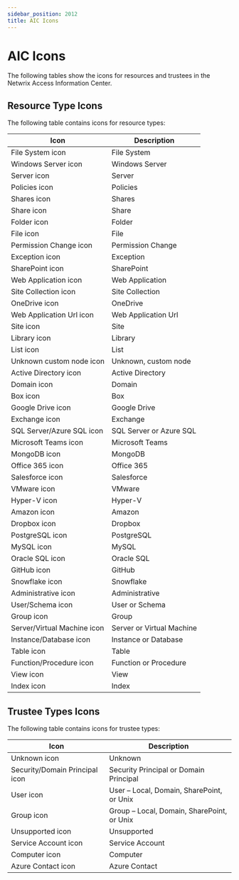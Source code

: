 ```yaml
---
sidebar_position: 2012
title: AIC Icons
---
```


# AIC Icons

The following tables show the icons for resources and trustees in the Netwrix Access Information Center.

## Resource Type Icons

The following table contains icons for resource types:

| Icon | Description |
| --- | --- |
| File System icon | File System |
| Windows Server icon | Windows Server |
| Server icon | Server |
| Policies icon | Policies |
| Shares icon | Shares |
| Share icon | Share |
| Folder icon | Folder |
| File icon | File |
| Permission Change icon | Permission Change |
| Exception icon | Exception |
| SharePoint icon | SharePoint |
| Web Application icon | Web Application |
| Site Collection icon | Site Collection |
| OneDrive icon | OneDrive |
| Web Application Url icon | Web Application Url |
| Site icon | Site |
| Library icon | Library |
| List icon | List |
| Unknown custom node icon | Unknown, custom node |
| Active Directory icon | Active Directory |
| Domain icon | Domain |
| Box icon | Box |
| Google Drive icon | Google Drive |
| Exchange icon | Exchange |
| SQL Server/Azure SQL icon | SQL Server or Azure SQL |
| Microsoft Teams icon | Microsoft Teams |
| MongoDB icon | MongoDB |
| Office 365 icon | Office 365 |
| Salesforce icon | Salesforce |
| VMware icon | VMware |
| Hyper-V icon | Hyper-V |
| Amazon icon | Amazon |
| Dropbox icon | Dropbox |
| PostgreSQL icon | PostgreSQL |
| MySQL icon | MySQL |
| Oracle SQL icon | Oracle SQL |
| GitHub icon | GitHub |
| Snowflake icon | Snowflake |
| Administrative icon | Administrative |
| User/Schema icon | User or Schema |
| Group icon | Group |
| Server/Virtual Machine icon | Server or Virtual Machine |
| Instance/Database icon | Instance or Database |
| Table icon | Table |
| Function/Procedure icon | Function or Procedure |
| View icon | View |
| Index icon | Index |

## Trustee Types Icons

The following table contains icons for trustee types:

| Icon | Description |
| --- | --- |
| Unknown icon | Unknown |
| Security/Domain Principal icon | Security Principal or Domain Principal |
| User icon | User – Local, Domain, SharePoint, or Unix |
| Group icon | Group – Local, Domain, SharePoint, or Unix |
| Unsupported icon | Unsupported |
| Service Account icon | Service Account |
| Computer icon | Computer |
| Azure Contact icon | Azure Contact |